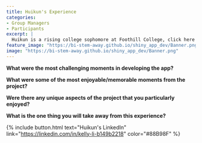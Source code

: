 ```yaml
---
title: Huikun's Experience
categories:
- Group Managers
- Participants
excerpt: |
  Huikun is a rising college sophomore at Foothill College, click here to learn more about her experience as a participant in this project.|
feature_image: "https://bi-stem-away.github.io/shiny_app_dev/Banner.png"
image: "https://bi-stem-away.github.io/shiny_app_dev/Banner.png"
---
```


**What were the most challenging moments in developing the app?**



**What were some of the most enjoyable/memorable moments from the project?**



**Were there any unique aspects of the project that you particularly enjoyed?**




**What is the one thing you will take away from this experience?**


{% include button.html text="Huikun's LinkedIn" link="https://linkedin.com/in/kelly-li-b149b2218" color="#88B98F" %} 
